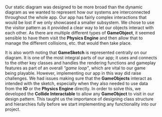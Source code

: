 Our static diagram was designed to be more broad than the dynamic diagram as we wanted to represent how our systems are interconnected throughout the whole app. Our app has fairly complex interactions that would be lost if we only showcased a smaller subsystem. We chose to use the visitor pattern as it provided a clear way to let our objects interact with each other. As there are multiple different types of **GameObject**, it seemed sensible to have them visit the **Physics Engine** and then allow that to manage the different collisions, etc. that would then take place.

It is also worth noting that **GameSketch** is represented centrally on our diagram. It is one of the most integral parts of our app; it uses and connects to the other key classes and handles the rendering functions and gameplay features as part of an overall *“game loop”*, which are vital to our game being playable. However, implementing our app in this way did raise challenges. We had issues making sure that the **GameObjects** interact as intended with the sketch, especially when they also needed to use data from the **IO** or the **Physics Engine** directly.  In order to solve this, we developed the **Collide Interactable** to allow any **GameObject** to visit in our design pattern.  This taught us the importance of designing class structure and hierarchies fully before we start implementing any functionality into our project.